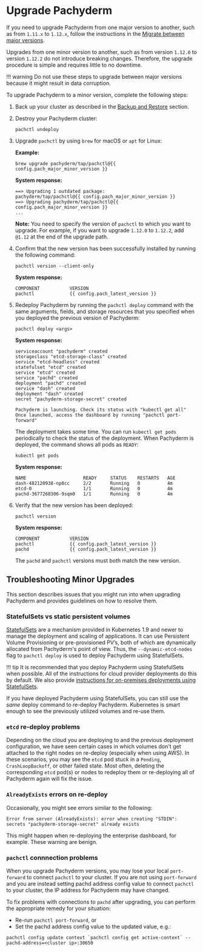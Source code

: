 # Upgrade Pachyderm

If you need to upgrade Pachyderm from one major version
to another, such as from `1.11.x` to `1.12.x`, follow the
instructions in the [Migrate between major versions](./migrations.md).

Upgrades from one minor version to another, such as from version `1.12.0` to
version `1.12.2` do not introduce breaking changes. Therefore, the upgrade
procedure is simple and requires little to no downtime.

!!! warning
    Do not use these steps to upgrade between major versions because
    it might result in data corruption.

To upgrade Pachyderm to a minor version, complete the following steps:

1. Back up your cluster as described in the [Backup and Restore](../backup_restore/#general-backup-procedure)
section.

1. Destroy your Pachyderm cluster:

      ```shell
      pachctl undeploy
      ```

1. Upgrade `pachctl` by using `brew` for macOS or `apt` for Linux:

      **Example:**

      ```shell
      brew upgrade pachyderm/tap/pachctl@{{ config.pach_major_minor_version }}
      ```

      **System response:**

      ```shell
      ==> Upgrading 1 outdated package:
      pachyderm/tap/pachctl@{{ config.pach_major_minor_version }}
      ==> Upgrading pachyderm/tap/pachctl@{{ config.pach_major_minor_version }}
      ...
      ```

      **Note:** You need to specify the version of `pachctl` to which
      you want to upgrade. For example, if you want to upgrade `1.12.0` to
      `1.12.2`, add `@1.12` at the end of the upgrade path.

1. Confirm that the new version has been successfully installed by running
the following command:

      ```shell
      pachctl version --client-only
      ```

      **System response:**

      ```shell
      COMPONENT           VERSION
      pachctl             {{ config.pach_latest_version }}
      ```

1. Redeploy Pachyderm by running the `pachctl deploy` command
with the same arguments, fields, and storage resources
that you specified when you deployed the previous version
of Pachyderm:

      ```shell
      pachctl deploy <args>
      ```

      **System response:**

      ```shell
      serviceaccount "pachyderm" created
      storageclass "etcd-storage-class" created
      service "etcd-headless" created
      statefulset "etcd" created
      service "etcd" created
      service "pachd" created
      deployment "pachd" created
      service "dash" created
      deployment "dash" created
      secret "pachyderm-storage-secret" created

      Pachyderm is launching. Check its status with "kubectl get all"
      Once launched, access the dashboard by running "pachctl port-forward"
      ```

      The deployment takes some time. You can run `kubectl get pods` periodically
      to check the status of the deployment. When Pachyderm is deployed, the command
      shows all pods as `READY`:


      ```shell
      kubectl get pods
      ```

      **System response:**

      ```shell
      NAME                     READY     STATUS    RESTARTS   AGE
      dash-482120938-np8cc     2/2       Running   0          4m
      etcd-0                   1/1       Running   0          4m
      pachd-3677268306-9sqm0   1/1       Running   0          4m
      ```

1. Verify that the new version has been deployed:

      ```shell
      pachctl version
      ```

      **System response:**

      ```shell
      COMPONENT           VERSION
      pachctl             {{ config.pach_latest_version }}
      pachd               {{ config.pach_latest_version }}
      ```

      The `pachd` and `pachctl` versions must both match the new version.

## Troubleshooting Minor Upgrades

<!-- We might want to move this section to Troubleshooting -->

This section describes issues that you might run into when
upgrading Pachyderm and provides guidelines on how to resolve
them.

### StatefulSets vs static persistent volumes

[StatefulSets](https://kubernetes.io/docs/concepts/workloads/controllers/statefulset/) are a mechanism provided in Kubernetes 1.9 and newer to manage the deployment and scaling of applications. 
It can use Persistent Volume Provisioning or pre-provisioned PV’s,
both of which are dynamically allocated from Pachyderm's point of view.
Thus, the `--dynamic-etcd-nodes` flag to `pachctl deploy` is used to deploy Pachyderm using StatefulSets.

!!! tip It is recommended that you deploy Pachyderm using StatefulSets when possible. 
All of the instructions for cloud provider deployments do this by default.
We also provide [instructions for on-premises deployments using StatefulSets](../../deploy/on_premises/#statefulsets).

If you have deployed Pachyderm using StatefulSets, 
you can still use the *same* deploy command to re-deploy Pachyderm. 
Kubernetes is smart enough to see the previously utilized volumes and re-use them.

### `etcd` re-deploy problems

Depending on the cloud you are deploying to and the previous deployment configuration, 
we have seen certain cases in which volumes don't get attached to the right nodes on re-deploy (especially when using AWS). 
In these scenarios, you may see the `etcd` pod stuck in a `Pending`, `CrashLoopBackoff`, or other failed state. 
Most often, deleting the corresponding `etcd` pod(s) or nodes to redeploy them 
or re-deploying all of Pachyderm again will fix the issue. 

### `AlreadyExists` errors on re-deploy

Occasionally, you might see errors similar to the following:

   ```shell
   Error from server (AlreadyExists): error when creating "STDIN": secrets "pachyderm-storage-secret" already exists
   ```

This might happen when re-deploying the enterprise dashboard, for example. These warning are benign.

### `pachctl` connnection problems

When you upgrade Pachyderm versions, you may lose your local `port-forward` to connect `pachctl` to your cluster. 
If you are not using `port-forward` and you are instead setting pachd address config value to connect `pachctl` to your cluster, 
the IP address for Pachyderm may have changed. 

To fix problems with connections to `pachd` after upgrading, you can perform the appropriate remedy for your situation:

- Re-run `pachctl port-forward`, or
- Set the pachd address config value to the updated value, e.g.:
 
```shell
pachctl config update context `pachctl config get active-context` --pachd-address=<cluster ip>:30650
```









